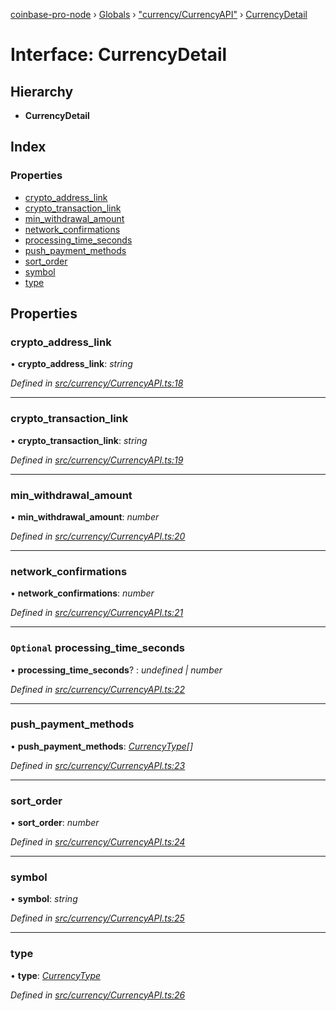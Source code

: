 [coinbase-pro-node](../README.md) › [Globals](../globals.md) › ["currency/CurrencyAPI"](../modules/_currency_currencyapi_.md) › [CurrencyDetail](_currency_currencyapi_.currencydetail.md)

# Interface: CurrencyDetail

## Hierarchy

- **CurrencyDetail**

## Index

### Properties

- [crypto_address_link](_currency_currencyapi_.currencydetail.md#crypto_address_link)
- [crypto_transaction_link](_currency_currencyapi_.currencydetail.md#crypto_transaction_link)
- [min_withdrawal_amount](_currency_currencyapi_.currencydetail.md#min_withdrawal_amount)
- [network_confirmations](_currency_currencyapi_.currencydetail.md#network_confirmations)
- [processing_time_seconds](_currency_currencyapi_.currencydetail.md#optional-processing_time_seconds)
- [push_payment_methods](_currency_currencyapi_.currencydetail.md#push_payment_methods)
- [sort_order](_currency_currencyapi_.currencydetail.md#sort_order)
- [symbol](_currency_currencyapi_.currencydetail.md#symbol)
- [type](_currency_currencyapi_.currencydetail.md#type)

## Properties

### crypto_address_link

• **crypto_address_link**: _string_

_Defined in [src/currency/CurrencyAPI.ts:18](https://github.com/bennyn/coinbase-pro-node/blob/d0dceee/src/currency/CurrencyAPI.ts#L18)_

---

### crypto_transaction_link

• **crypto_transaction_link**: _string_

_Defined in [src/currency/CurrencyAPI.ts:19](https://github.com/bennyn/coinbase-pro-node/blob/d0dceee/src/currency/CurrencyAPI.ts#L19)_

---

### min_withdrawal_amount

• **min_withdrawal_amount**: _number_

_Defined in [src/currency/CurrencyAPI.ts:20](https://github.com/bennyn/coinbase-pro-node/blob/d0dceee/src/currency/CurrencyAPI.ts#L20)_

---

### network_confirmations

• **network_confirmations**: _number_

_Defined in [src/currency/CurrencyAPI.ts:21](https://github.com/bennyn/coinbase-pro-node/blob/d0dceee/src/currency/CurrencyAPI.ts#L21)_

---

### `Optional` processing_time_seconds

• **processing_time_seconds**? : _undefined | number_

_Defined in [src/currency/CurrencyAPI.ts:22](https://github.com/bennyn/coinbase-pro-node/blob/d0dceee/src/currency/CurrencyAPI.ts#L22)_

---

### push_payment_methods

• **push_payment_methods**: _[CurrencyType](../enums/_currency_currencyapi_.currencytype.md)[]_

_Defined in [src/currency/CurrencyAPI.ts:23](https://github.com/bennyn/coinbase-pro-node/blob/d0dceee/src/currency/CurrencyAPI.ts#L23)_

---

### sort_order

• **sort_order**: _number_

_Defined in [src/currency/CurrencyAPI.ts:24](https://github.com/bennyn/coinbase-pro-node/blob/d0dceee/src/currency/CurrencyAPI.ts#L24)_

---

### symbol

• **symbol**: _string_

_Defined in [src/currency/CurrencyAPI.ts:25](https://github.com/bennyn/coinbase-pro-node/blob/d0dceee/src/currency/CurrencyAPI.ts#L25)_

---

### type

• **type**: _[CurrencyType](../enums/_currency_currencyapi_.currencytype.md)_

_Defined in [src/currency/CurrencyAPI.ts:26](https://github.com/bennyn/coinbase-pro-node/blob/d0dceee/src/currency/CurrencyAPI.ts#L26)_
